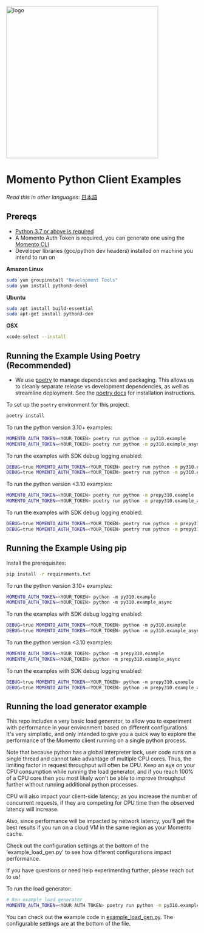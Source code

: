 <img src="https://docs.momentohq.com/img/logo.svg" alt="logo" width="400"/>

# Momento Python Client Examples

_Read this in other languages_: [日本語](README.ja.md)
<br>

## Prereqs

- [Python 3.7 or above is required](https://www.python.org/downloads/)
- A Momento Auth Token is required, you can generate one using the [Momento CLI](https://github.com/momentohq/momento-cli)
- Developer libraries (gcc/python dev headers) installed on machine you intend to run on

**Amazon Linux**

```bash
sudo yum groupinstall "Development Tools"
sudo yum install python3-devel
```

**Ubuntu**

```bash
sudo apt install build-essential
sudo apt-get install python3-dev
```

**OSX**

```bash
xcode-select --install
```

## Running the Example Using Poetry (Recommended)

- We use [poetry](https://python-poetry.org/docs/) to manage dependencies and packaging. This allows us to cleanly separate release vs development dependencies, as well as streamline deployment. See the [poetry docs](https://python-poetry.org/docs/#installation) for installation instructions.

To set up the `poetry` environment for this project:

```bash
poetry install
```

To run the python version 3.10+ examples:

```bash
MOMENTO_AUTH_TOKEN=<YOUR_TOKEN> poetry run python -m py310.example
MOMENTO_AUTH_TOKEN=<YOUR_TOKEN> poetry run python -m py310.example_async
```

To run the examples with SDK debug logging enabled:

```bash
DEBUG=true MOMENTO_AUTH_TOKEN=<YOUR_TOKEN> poetry run python -m py310.example
DEBUG=true MOMENTO_AUTH_TOKEN=<YOUR_TOKEN> poetry run python -m py310.example_async
```

To run the python version <3.10 examples:

```bash
MOMENTO_AUTH_TOKEN=<YOUR_TOKEN> poetry run python -m prepy310.example
MOMENTO_AUTH_TOKEN=<YOUR_TOKEN> poetry run python -m prepy310.example_async
```

To run the examples with SDK debug logging enabled:

```bash
DEBUG=true MOMENTO_AUTH_TOKEN=<YOUR_TOKEN> poetry run python -m prepy310.example
DEBUG=true MOMENTO_AUTH_TOKEN=<YOUR_TOKEN> poetry run python -m prepy310.example_async
```

## Running the Example Using pip

Install the prerequisites:

```bash
pip install -r requirements.txt
```

To run the python version 3.10+ examples:

```bash
MOMENTO_AUTH_TOKEN=<YOUR_TOKEN> python -m py310.example
MOMENTO_AUTH_TOKEN=<YOUR_TOKEN> python -m py310.example_async
```

To run the examples with SDK debug logging enabled:

```bash
DEBUG=true MOMENTO_AUTH_TOKEN=<YOUR_TOKEN> python -m py310.example
DEBUG=true MOMENTO_AUTH_TOKEN=<YOUR_TOKEN> python -m py310.example_async
```

To run the python version <3.10 examples:

```bash
MOMENTO_AUTH_TOKEN=<YOUR_TOKEN> python -m prepy310.example
MOMENTO_AUTH_TOKEN=<YOUR_TOKEN> python -m prepy310.example_async
```

To run the examples with SDK debug logging enabled:

```bash
DEBUG=true MOMENTO_AUTH_TOKEN=<YOUR_TOKEN> python -m prepy310.example
DEBUG=true MOMENTO_AUTH_TOKEN=<YOUR_TOKEN> python -m prepy310.example_async
```

## Running the load generator example

This repo includes a very basic load generator, to allow you to experiment
with performance in your environment based on different configurations. It's
very simplistic, and only intended to give you a quick way to explore the
performance of the Momento client running on a single python process.

Note that because python has a global interpreter lock, user code runs on
a single thread and cannot take advantage of multiple CPU cores. Thus, the
limiting factor in request throughput will often be CPU. Keep an eye on your CPU
consumption while running the load generator, and if you reach 100%
of a CPU core then you most likely won't be able to improve throughput further
without running additional python processes.

CPU will also impact your client-side latency; as you increase the number of
concurrent requests, if they are competing for CPU time then the observed
latency will increase.

Also, since performance will be impacted by network latency, you'll get the best
results if you run on a cloud VM in the same region as your Momento cache.

Check out the configuration settings at the bottom of the 'example_load_gen.py' to
see how different configurations impact performance.

If you have questions or need help experimenting further, please reach out to us!

To run the load generator:

```bash
# Run example load generator
MOMENTO_AUTH_TOKEN=<YOUR AUTH TOKEN> poetry run python -m py310.example_load_gen
```

You can check out the example code in [example_load_gen.py](py310/example_load_gen.py). The configurable
settings are at the bottom of the file.
